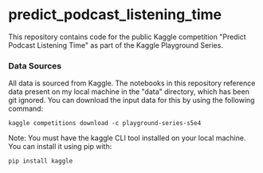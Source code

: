 # predict_podcast_listening_time
This repository contains code for the public Kaggle competition "Predict Podcast Listening Time" as part of the Kaggle Playground Series. 


### Data Sources

All data is sourced from Kaggle. The notebooks in this repository reference data present on my local machine in the "data" directory, which has been git ignored. You can download the input data for this by using the following command:

```
kaggle competitions download -c playground-series-s5e4
```

Note: You must have the kaggle CLI tool installed on your local machine. You can install it using pip with:

```
pip install kaggle
```